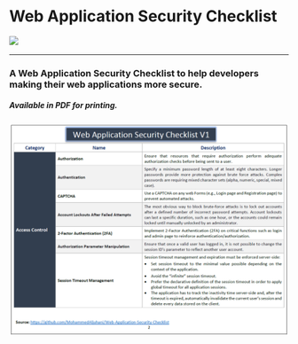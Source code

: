 # Web Application Security Checklist

[![](https://img.shields.io/badge/Version-V1-orange)]() 

------------



### A Web Application Security Checklist to help developers making their web applications more secure. 


##### Available in PDF for printing.


![image-1](https://raw.githubusercontent.com/MohammedAljuhani/Web-Application-Security-Checklist/main/screenshot-001.png)
